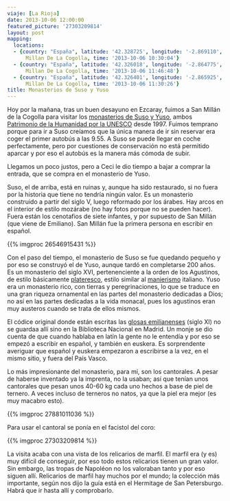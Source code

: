```yaml
---
viaje: [La Rioja]
date: 2013-10-06 12:00:00
featured_picture: '27303209814'
layout: post
mapping:
  locations:
  - {country: "España", latitude: '42.328725', longitude: '-2.869110', place: San
      Millan De La Cogolla, time: '2013-10-06 10:30:04'}
  - {country: "España", latitude: '42.326018', longitude: '-2.864775', place: San
      Millan De La Cogolla, time: '2013-10-06 11:46:48'}
  - {country: "España", latitude: '42.326401', longitude: '-2.865925', place: San
      Millan De La Cogolla, time: '2013-10-06 11:30:26'}
title: Monasterios de Suso y Yuso
---
```

Hoy por la mañana, tras un buen desayuno en Ezcaray, fuimos a San Millán de la Cogolla para visitar los <a href="https://www.monasteriodesanmillan.com/">monasterios de Suso y Yuso</a>, ambos <a href="https://whc.unesco.org/en/list/805">Patrimonio de la Humanidad por la UNESCO</a> desde 1997. Fuimos temprano porque para ir a Suso creíamos que la única manera de ir sin reservar era coger el primer autobús a las 9.55. A Suso se puede llegar en coche perfectamente, pero por cuestiones de conservación no está permitido aparcar y por eso el autobús es la manera más cómoda de subir.

Llegamos un poco justos, pero a Ceci le dio tiempo a bajar a comprar la entrada, que se compra en el monasterio de Yuso.

Suso, el de arriba, está en ruinas y, aunque ha sido restaurado, si no fuera por la historia que tiene no tendría ningún valor. Es un monasterio construido a partir del siglo V, luego reformado por los árabes. Hay arcos en el interior de estilo mozárabe (no hay fotos porque no se pueden hacer). Fuera están los cenotafios de siete infantes, y por supuesto de San Millán (que viene de Emiliano). San Millán fue la primera persona en escribir en español.

{{% imgproc 26546915431 %}}

Con el paso del tiempo, el monasterio de Suso se fue quedando pequeño y por eso se construyó el de Yuso, aunque tardó en completarse 200 años. Es un monasterio del siglo XVI, pertenenciente a la orden de los Agustinos, de estilo básicamente <a href="https://es.wikipedia.org/wiki/Plateresco">plateresco</a>, estilo similar al <a href="https://es.wikipedia.org/wiki/Manierismo">manierismo</a> italiano. Yuso era un monasterio rico, con tierras y peregrinaciones, lo que se traduce en una gran riqueza ornamental en las partes del monasterio dedicadas a Dios; no así en las partes dedicadas a la vida monacal, pues los agustinos eran muy austeros cuando se trata de ellos mismos.

El códice original donde están escritas las <a href="https://es.wikipedia.org/wiki/Glosas_Emilianenses">glosas emilianenses</a> (siglo XI) no se guardaa allí sino en la Biblioteca Nacional en Madrid. Un monje se dio cuenta de que cuando hablaba en latín la gente no le entendía y por eso se empezó a escribir en español, y también en euskera. Es sorprendente averiguar que español y euskera empezaron a escribirse a la vez, en el mismo sitio, y fuera del País Vasco.

Lo más impresionante del monasterio, para mí, son los cantorales. A pesar de haberse inventado ya la imprenta, no la usaban; así que tenían unos cantorales que pesan unos 40-60 kg cada uno hechos a base de piel de ternero. A veces incluso de terneros no natos, ya que la piel era mejor (es muy macabro esto).

{{% imgproc 27881011036 %}}

Para usar el cantoral se ponía en el facistol del coro:

{{% imgproc 27303209814 %}}

La visita acaba con una vista de los relicarios de marfil. El marfil era (y es) muy difícil de conseguir, por eso todo estos relicarios tienen un gran valor. Sin embargo, las tropas de Napoléon no los valoraban tanto y por eso siguen allí. Relicarios de marfil hay muchos por el mundo; la colección más importante, según nos dijo la guía está en el Hermitage de San Petersburgo. Habrá que ir hasta allí y comprobarlo.
